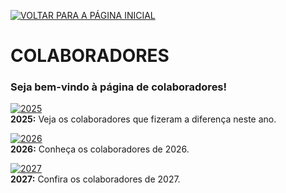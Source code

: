[![VOLTAR PARA A PÁGINA INICIAL](https://img.shields.io/static/v1?label=&message=VOLTAR+PARA+A+P%C3%81GINA+INICIAL&color=%23009BD5&style=for-the-badge)](/index.html)

# COLABORADORES

### Seja bem-vindo à página de colaboradores!  

[![2025](https://img.shields.io/badge/2025-blue?style=for-the-badge)](/colaboradores/2025/colaboradores.html)                
**2025:** Veja os colaboradores que fizeram a diferença neste ano.

[![2026](https://img.shields.io/badge/2026-blue?style=for-the-badge)](https://si-unifeb.github.io/colaboradores/2026/colaboradores)  
**2026:** Conheça os colaboradores de 2026.

[![2027](https://img.shields.io/badge/2027-blue?style=for-the-badge)](https://si-unifeb.github.io/colaboradores/2027/colaboradores)  
**2027:** Confira os colaboradores de 2027.
